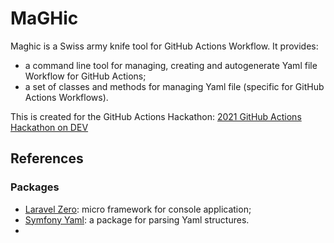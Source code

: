 # MaGHic
Maghic is a Swiss army knife tool for GitHub Actions Workflow.
It provides:
- a command line tool for managing, creating and autogenerate Yaml file Workflow for GitHub Actions;
- a set of classes and methods for managing Yaml file (specific for GitHub Actions Workflows).

This is created for the GitHub Actions Hackathon: [2021 GitHub Actions Hackathon on DEV](https://dev.to/devteam/join-us-for-the-2021-github-actions-hackathon-on-dev-4hn4)

## References

### Packages
- [Laravel Zero](https://laravel-zero.com/): micro framework for console application; 
- [Symfony Yaml](https://symfony.com/doc/current/components/yaml.html): a package for parsing Yaml structures.
- 
